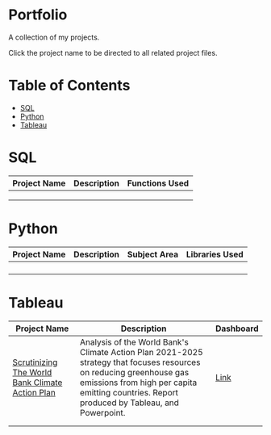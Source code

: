 # Portfolio
A collection of my projects.

Click the project name to be directed to all related project files.

# Table of Contents

- [SQL](#SQL)
- [Python](#Python)
- [Tableau](#Tableau)

# SQL
|Project Name|Description|Functions Used|
|---|---|---|
||||
||||
||||

# Python

|Project Name|Description|Subject Area|Libraries Used|
|---|---|---|---|
||||
||||
||||
||||

# Tableau
|Project Name|Description|Dashboard|
|---|---|---|
|[Scrutinizing The World Bank Climate Action Plan](https://github.com/cgjohnso/Is-CO2-per-capita-a-reliable-indicator-of-a-countrys-total-CO2-production)|Analysis of the World Bank's Climate Action Plan 2021-2025 strategy that focuses resources on reducing greenhouse gas emissions from high per capita emitting countries. Report produced by Tableau, and Powerpoint.|[Link](https://www.youtube.com/watch?v=XGYeh6eDvbM)|
||||
||||
